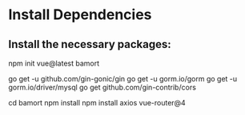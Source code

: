 # Install Dependencies
## Install the necessary packages:
npm init vue@latest bamort

go get -u github.com/gin-gonic/gin
go get -u gorm.io/gorm
go get -u gorm.io/driver/mysql
go get github.com/gin-contrib/cors


cd bamort
npm install
npm install axios vue-router@4